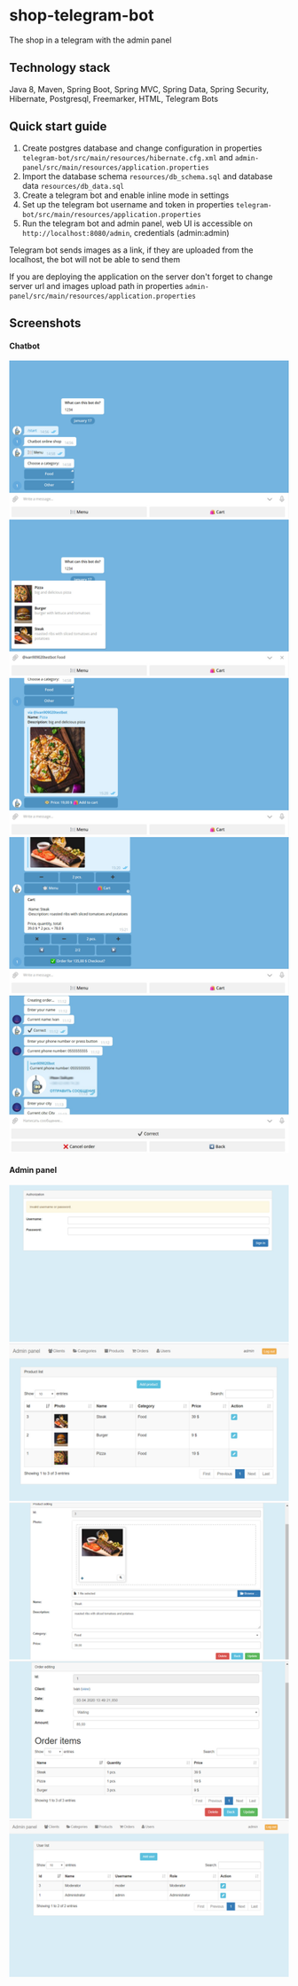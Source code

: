# shop-telegram-bot
The shop in a telegram with the admin panel

## Technology stack
Java 8, Maven, Spring Boot, Spring MVC, Spring Data, Spring Security, Hibernate, Postgresql, Freemarker, HTML, Telegram Bots

## Quick start guide
1. Create postgres database and change configuration in properties `telegram-bot/src/main/resources/hibernate.cfg.xml` and `admin-panel/src/main/resources/application.properties`
2. Import the database schema `resources/db_schema.sql` and database data `resources/db_data.sql`
3. Create a telegram bot and enable inline mode in settings
4. Set up the telegram bot username and token in properties `telegram-bot/src/main/resources/application.properties`
5. Run the telegram bot and admin panel, web UI is accessible on `http://localhost:8080/admin`, credentials (admin:admin)

Telegram bot sends images as a link, if they are uploaded from the localhost, the bot will not be able to send them

If you are deploying the application on the server don't forget to change server url and images upload path in properties `admin-panel/src/main/resources/application.properties`

## Screenshots
#### Chatbot
![](resources/images/1.jpg)
![](resources/images/2.jpg)
![](resources/images/3.jpg)
![](resources/images/4.jpg)
![](resources/images/5.jpg)
#### Admin panel
![](resources/images/6.jpg)
![](resources/images/7.jpg)
![](resources/images/8.jpg)
![](resources/images/9.jpg)
![](resources/images/10.jpg)
